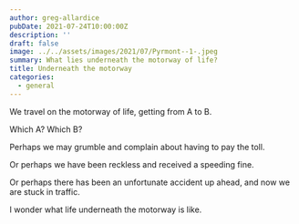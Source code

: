 ```yaml
---
author: greg-allardice
pubDate: 2021-07-24T10:00:00Z
description: ''
draft: false
image: ../../assets/images/2021/07/Pyrmont--1-.jpeg
summary: What lies underneath the motorway of life?
title: Underneath the motorway
categories:
  - general
---
```


We travel on the motorway of life, getting from A to B.

Which A? Which B?

Perhaps we may grumble and complain about having to pay the toll.

Or perhaps we have been reckless and received a speeding fine.

Or perhaps there has been an unfortunate accident up ahead, and now we are stuck in traffic.

I wonder what life underneath the motorway is like.
